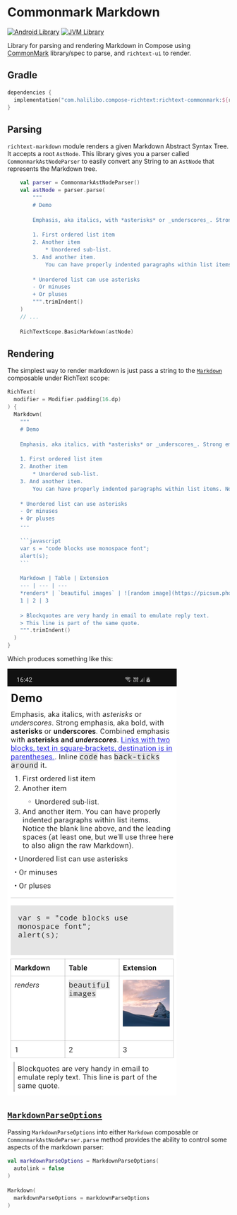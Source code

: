 # Commonmark Markdown

[![Android Library](https://img.shields.io/badge/Platform-Android-green.svg?style=for-the-badge)](https://developer.android.com/studio/build/dependencies)
[![JVM Library](https://img.shields.io/badge/Platform-JVM-red.svg?style=for-the-badge)](https://kotlinlang.org/docs/mpp-intro.html)

Library for parsing and rendering Markdown in Compose using [CommonMark](https://github.com/commonmark/commonmark-java)
library/spec to parse, and `richtext-ui` to render.

## Gradle

```kotlin
dependencies {
  implementation("com.halilibo.compose-richtext:richtext-commonmark:${richtext_version}")
}
```

## Parsing

`richtext-markdown` module renders a given Markdown Abstract Syntax Tree. It accepts a root 
`AstNode`. This library gives you a parser called `CommonmarkAstNodeParser` to easily convert any 
String to an `AstNode` that represents the Markdown tree.

```kotlin
    val parser = CommonmarkAstNodeParser()
    val astNode = parser.parse(
        """
        # Demo
        
        Emphasis, aka italics, with *asterisks* or _underscores_. Strong emphasis, aka bold, with **asterisks** or __underscores__. Combined emphasis with **asterisks and _underscores_**. [Links with two blocks, text in square-brackets, destination is in parentheses.](https://www.example.com). Inline `code` has `back-ticks around` it.
        
        1. First ordered list item
        2. Another item
            * Unordered sub-list.
        3. And another item.
            You can have properly indented paragraphs within list items. Notice the blank line above, and the leading spaces (at least one, but we'll use three here to also align the raw Markdown).
        
        * Unordered list can use asterisks
        - Or minuses
        + Or pluses
        """.trimIndent()
    )
    // ...
  
    RichTextScope.BasicMarkdown(astNode)
```

## Rendering

The simplest way to render markdown is just pass a string to the [`Markdown`](../api/richtext-commonmark/com.halilibo.richtext.markdown/-markdown.html)
composable under RichText scope:

~~~kotlin
RichText(
  modifier = Modifier.padding(16.dp)
) {
  Markdown(
    """
    # Demo

    Emphasis, aka italics, with *asterisks* or _underscores_. Strong emphasis, aka bold, with **asterisks** or __underscores__. Combined emphasis with **asterisks and _underscores_**. [Links with two blocks, text in square-brackets, destination is in parentheses.](https://www.example.com). Inline `code` has `back-ticks around` it.

    1. First ordered list item
    2. Another item
        * Unordered sub-list.
    3. And another item.
        You can have properly indented paragraphs within list items. Notice the blank line above, and the leading spaces (at least one, but we'll use three here to also align the raw Markdown).

    * Unordered list can use asterisks
    - Or minuses
    + Or pluses
    ---

    ```javascript
    var s = "code blocks use monospace font";
    alert(s);
    ```

    Markdown | Table | Extension
    --- | --- | ---
    *renders* | `beautiful images` | ![random image](https://picsum.photos/seed/picsum/400/400 "Text 1")
    1 | 2 | 3

    > Blockquotes are very handy in email to emulate reply text.
    > This line is part of the same quote.
    """.trimIndent()
  )
}
~~~

Which produces something like this:

![markdown demo](img/markdown-demo.png)

## [`MarkdownParseOptions`](../api/richtext-commonmark/com.halilibo.richtext.commonmark/-markdown-parse-options.html)

Passing `MarkdownParseOptions` into either `Markdown` composable or `CommonmarkAstNodeParser.parse` method provides the ability to control some aspects of the markdown parser:

```kotlin
val markdownParseOptions = MarkdownParseOptions(
  autolink = false
)

Markdown(
  markdownParseOptions = markdownParseOptions
)
```
